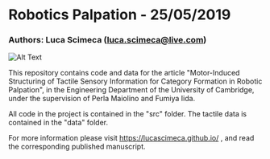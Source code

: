 # Robotics Palpation - 25/05/2019

### Authors: Luca Scimeca (luca.scimeca@live.com) 

![Alt Text](https://github.com/lucascimeca/palpation_analysis/blob/master/assets/AURO_palpation_short.gif)


This repository contains code and data for the article "Motor-Induced Structuring of Tactile Sensory Information for Category Formation in Robotic Palpation", in the Engineering Department of the University of Cambridge, under the supervision of Perla Maiolino and Fumiya Iida. 

All code in the project is contained in the "src" folder. The tactile data is contained in the "data" folder. 

For more information please visit https://lucascimeca.github.io/ , and read the corresponding published manuscript.
